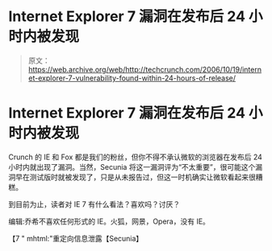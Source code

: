 # Internet Explorer 7 漏洞在发布后 24 小时内被发现

> 原文：<https://web.archive.org/web/http://techcrunch.com/2006/10/19/internet-explorer-7-vulnerability-found-within-24-hours-of-release/>

# Internet Explorer 7 漏洞在发布后 24 小时内被发现

Crunch 的 IE 和 Fox 都是我们的粉丝，但你不得不承认微软的浏览器在发布后 24 小时内就出现了漏洞。当然，Secunia 将这一漏洞评为“不太重要”，很可能这个漏洞早在测试版时就被发现了，只是从未报告过，但这一时机确实让微软看起来很糟糕。

到目前为止，读者对 IE 7 有什么看法？喜欢吗？讨厌？

编辑:乔希不喜欢任何形式的 IE。火狐，网景，Opera，没有 IE。

【7 " mhtml:"重定向信息泄露【Secunia】